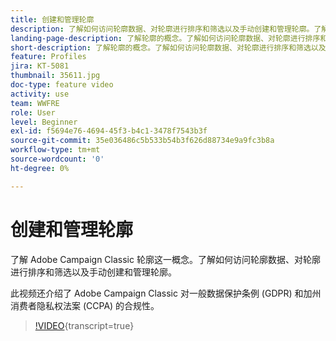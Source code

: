 ```yaml
---
title: 创建和管理轮廓
description: 了解如何访问轮廓数据、对轮廓进行排序和筛选以及手动创建和管理轮廓。了解对一般数据保护条例 (GDPR) 和加州消费者隐私权法案 (CCPA) 的合规性。
landing-page-description: 了解轮廓的概念。了解如何访问轮廓数据、对轮廓进行排序和筛选以及手动创建和管理轮廓。了解 GDPR 和 CCPA。
short-description: 了解轮廓的概念。了解如何访问轮廓数据、对轮廓进行排序和筛选以及手动创建和管理轮廓。了解 GDPR 和 CCPA。
feature: Profiles
jira: KT-5081
thumbnail: 35611.jpg
doc-type: feature video
activity: use
team: WWFRE
role: User
level: Beginner
exl-id: f5694e76-4694-45f3-b4c1-3478f7543b3f
source-git-commit: 35e036486c5b533b54b3f626d88734e9a9fc3b8a
workflow-type: tm+mt
source-wordcount: '0'
ht-degree: 0%

---
```


# 创建和管理轮廓

了解 Adobe Campaign Classic 轮廓这一概念。了解如何访问轮廓数据、对轮廓进行排序和筛选以及手动创建和管理轮廓。

此视频还介绍了 Adobe Campaign Classic 对一般数据保护条例 (GDPR) 和加州消费者隐私权法案 (CCPA) 的合规性。

>[!VIDEO](https://video.tv.adobe.com/v/326753?quality=12&learn=on&captions=chi_hans){transcript=true}
